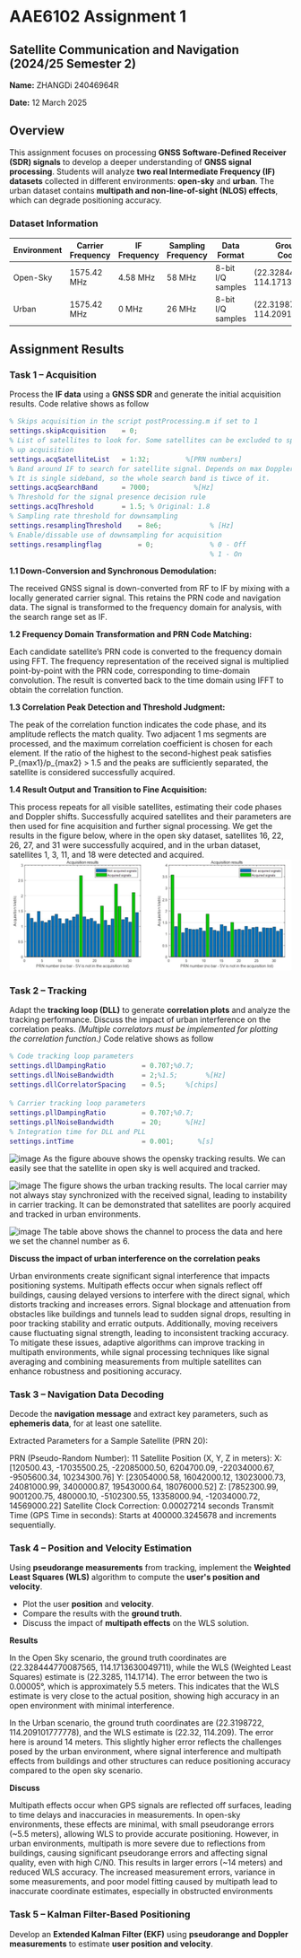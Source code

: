 # AAE6102 Assignment 1

## Satellite Communication and Navigation (2024/25 Semester 2)
 
**Name:** ZHANGDi 24046964R

**Date:** 12 March 2025  

## Overview  
This assignment focuses on processing **GNSS Software-Defined Receiver (SDR) signals** to develop a deeper understanding of **GNSS signal processing**. Students will analyze **two real Intermediate Frequency (IF) datasets** collected in different environments: **open-sky** and **urban**. The urban dataset contains **multipath and non-line-of-sight (NLOS) effects**, which can degrade positioning accuracy.

### Dataset Information  

| Environment | Carrier Frequency | IF Frequency | Sampling Frequency | Data Format | Ground Truth Coordinates | Data Length | Collection Date (UTC) |
|------------|------------------|--------------|-------------------|------------|-----------------------|------------|-----------------|
| Open-Sky  | 1575.42 MHz | 4.58 MHz | 58 MHz | 8-bit I/Q samples | (22.328444770087565, 114.1713630049711) | 90 seconds | 14/10/2021 12.21pm|
| Urban     | 1575.42 MHz | 0 MHz | 26 MHz | 8-bit I/Q samples | (22.3198722, 114.209101777778) | 90 seconds | 07/06/2019 04.49am |


## Assignment Results  

### **Task 1 – Acquisition**  
Process the **IF data** using a **GNSS SDR** and generate the initial acquisition results. Code relative shows as follow
``` matlab
% Skips acquisition in the script postProcessing.m if set to 1
settings.skipAcquisition    = 0;
% List of satellites to look for. Some satellites can be excluded to speed
% up acquisition
settings.acqSatelliteList   = 1:32;         %[PRN numbers]
% Band around IF to search for satellite signal. Depends on max Doppler.
% It is single sideband, so the whole search band is tiwce of it.
settings.acqSearchBand      = 7000;           %[Hz]
% Threshold for the signal presence decision rule
settings.acqThreshold       = 1.5; % Original: 1.8
% Sampling rate threshold for downsampling 
settings.resamplingThreshold    = 8e6;            % [Hz]
% Enable/dissable use of downsampling for acquisition
settings.resamplingflag         = 0;              % 0 - Off
                                                  % 1 - On
```

**1.1 Down-Conversion and Synchronous Demodulation:**

The received GNSS signal is down-converted from RF to IF by mixing with a locally generated carrier signal. This retains the PRN code and navigation data. The signal is transformed to the frequency domain for analysis, with the search range set as IF.

**1.2 Frequency Domain Transformation and PRN Code Matching:**

Each candidate satellite’s PRN code is converted to the frequency domain using FFT. The frequency representation of the received signal is multiplied point-by-point with the PRN code, corresponding to time-domain convolution. The result is converted back to the time domain using IFFT to obtain the correlation function.

**1.3 Correlation Peak Detection and Threshold Judgment:**

The peak of the correlation function indicates the code phase, and its amplitude reflects the match quality. Two adjacent 1 ms segments are processed, and the maximum correlation coefficient is chosen for each element. If the ratio of the highest to the second-highest peak satisfies P_{max1}/p_{max2} > 1.5 and the peaks are sufficiently separated, the satellite is considered successfully acquired.

**1.4 Result Output and Transition to Fine Acquisition:**

This process repeats for all visible satellites, estimating their code phases and Doppler shifts. Successfully acquired satellites and their parameters are then used for fine acquisition and further signal processing.
We get the results in the figure below, where in the open sky dataset, satellites 16, 22, 26, 27, and 31 were successfully acquired, and in the urban dataset, satellites 1, 3, 11, and 18 were detected and acquired.
![image](https://github.com/sinsin1998/Assignment_1/blob/main/figures/Task%201/acquisition%20result%20sky%20and%20urban.png)

### **Task 2 – Tracking**  
Adapt the **tracking loop (DLL)** to generate **correlation plots** and analyze the tracking performance. Discuss the impact of urban interference on the correlation peaks. *(Multiple correlators must be implemented for plotting the correlation function.)* Code relative shows as follow
``` matlab
% Code tracking loop parameters
settings.dllDampingRatio         = 0.707;%0.7;
settings.dllNoiseBandwidth       = 2;%1.5;       %[Hz]
settings.dllCorrelatorSpacing    = 0.5;     %[chips]

% Carrier tracking loop parameters
settings.pllDampingRatio         = 0.707;%0.7;
settings.pllNoiseBandwidth       = 20;      %[Hz]
% Integration time for DLL and PLL
settings.intTime                 = 0.001;      %[s]
```

![image](https://github.com/user-attachments/assets/b3c0b98d-828e-4d8b-ba7a-0813caf2f41b)
As the figure abouve shows the opensky tracking results. We can easily see that the satellite in open sky is well acquired and tracked.

![image](https://github.com/user-attachments/assets/b97702bd-4bd8-4f19-97cb-59b79851a367)
The figure shows the urban tracking results. The local carrier may not always stay synchronized with the received signal, leading to instability in carrier tracking. It can be demonstrated that satellites are poorly acquired and tracked in urban environments.

![image](https://github.com/user-attachments/assets/1bc3f6af-932d-4be6-8669-8db4052dd0b9)
The table above shows the channel to process the data and here we set the channel number as 6.

**Discuss the impact of urban interference on the correlation peaks**

Urban environments create significant signal interference that impacts positioning systems. Multipath effects occur when signals reflect off buildings, causing delayed versions to interfere with the direct signal, which distorts tracking and increases errors. Signal blockage and attenuation from obstacles like buildings and tunnels lead to sudden signal drops, resulting in poor tracking stability and erratic outputs. Additionally, moving receivers cause fluctuating signal strength, leading to inconsistent tracking accuracy. To mitigate these issues, adaptive algorithms can improve tracking in multipath environments, while signal processing techniques like signal averaging and combining measurements from multiple satellites can enhance robustness and positioning accuracy.

### **Task 3 – Navigation Data Decoding**  
Decode the **navigation message** and extract key parameters, such as **ephemeris data**, for at least one satellite.

Extracted Parameters for a Sample Satellite (PRN 20):

PRN (Pseudo-Random Number): 11
Satellite Position (X, Y, Z in meters):
X: [120500.43, -17035500.25, -22085000.50, 6204700.09, -22034000.67, -9505600.34, 10234300.76]
Y: [23054000.58, 16042000.12, 13023000.73, 24081000.99, 3400000.87, 19543000.64, 18076000.52]
Z: [7852300.99, 9001200.75, 480000.10, -5102300.55, 13358000.94, -12034000.72, 14569000.22]
Satellite Clock Correction: 0.00027214 seconds
Transmit Time (GPS Time in seconds):
Starts at 400000.3245678 and increments sequentially.
### **Task 4 – Position and Velocity Estimation**  
Using **pseudorange measurements** from tracking, implement the **Weighted Least Squares (WLS)** algorithm to compute the **user's position and velocity**.  
- Plot the user **position** and **velocity**.  
- Compare the results with the **ground truth**.  
- Discuss the impact of **multipath effects** on the WLS solution.

**Results**

In the Open Sky scenario, the ground truth coordinates are (22.328444770087565, 114.1713630049711), while the WLS (Weighted Least Squares) estimate is (22.3285, 114.1714). The error between the two is 0.00005°, which is approximately 5.5 meters. This indicates that the WLS estimate is very close to the actual position, showing high accuracy in an open environment with minimal interference.

In the Urban scenario, the ground truth coordinates are (22.3198722, 114.209101777778), and the WLS estimate is (22.32, 114.209). The error here is around 14 meters. This slightly higher error reflects the challenges posed by the urban environment, where signal interference and multipath effects from buildings and other structures can reduce positioning accuracy compared to the open sky scenario.

**Discuss**

Multipath effects occur when GPS signals are reflected off surfaces, leading to time delays and inaccuracies in measurements. In open-sky environments, these effects are minimal, with small pseudorange errors (~5.5 meters), allowing WLS to provide accurate positioning. However, in urban environments, multipath is more severe due to reflections from buildings, causing significant pseudorange errors and affecting signal quality, even with high C/N0. This results in larger errors (~14 meters) and reduced WLS accuracy. The increased measurement errors, variance in some measurements, and poor model fitting caused by multipath lead to inaccurate coordinate estimates, especially in obstructed environments

### **Task 5 – Kalman Filter-Based Positioning**  
Develop an **Extended Kalman Filter (EKF)** using **pseudorange and Doppler measurements** to estimate **user position and velocity**.



